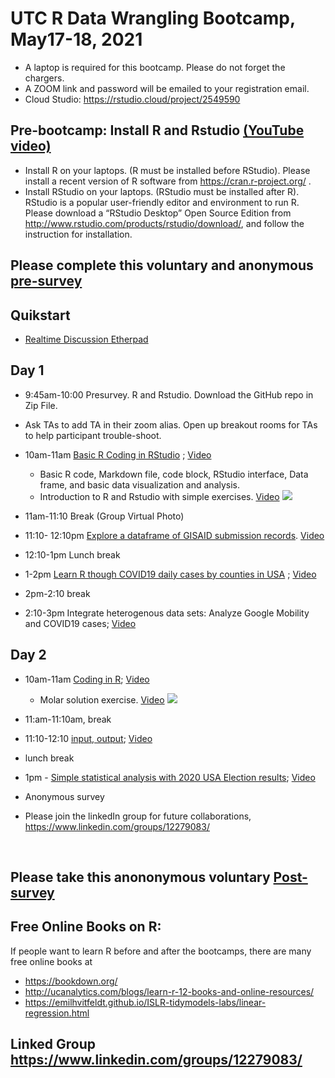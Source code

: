 # UTC R Data Wrangling Bootcamp, May17-18, 2021

* A laptop is required for this bootcamp. Please do not forget the chargers. 
* A ZOOM link and password will be emailed to your registration email. 
* Cloud Studio: https://rstudio.cloud/project/2549590 

## Pre-bootcamp: Install R and Rstudio [(YouTube video)](https://youtu.be/iGeHBlM6tSk)
* Install R on your laptops. (R must be installed before RStudio).
Please install a recent version of R software from https://cran.r-project.org/ .
* Install RStudio on your laptops. (RStudio must be installed after R).
RStudio is a popular user-friendly editor and environment to run R.
Please download a “RStudio Desktop” Open Source Edition from http://www.rstudio.com/products/rstudio/download/, and follow the instruction for installation.


## Please complete this voluntary and anonymous [pre-survey](https://forms.gle/J4JAzzxAXR3SnE7t7)

## Quikstart
* [Realtime Discussion Etherpad](https://etherpad.wikimedia.org/p/UTC-R-bootcamp2019)

## Day 1 
* 9:45am-10:00 	Presurvey. R and Rstudio. Download the GitHub repo in Zip File. 

* Ask TAs to add TA in their zoom alias. Open up breakout rooms for TAs to help participant trouble-shoot. 

* 10am-11am [Basic R Coding in RStudio](https://github.com/BDSpoke-UTC-Spelman-Tuskegee-WVU/R-coding-bootcamp/tree/master/0.Rstudio) ; [Video](https://youtu.be/Vaaxf7efpYQ)
   * Basic R code, Markdown file, code block, RStudio interface, Data frame, and basic data visualization and analysis. 
   * Introduction to R and Rstudio with simple exercises. [Video](http://www.youtube.com/watch?v=LJIxbmDAhYM)
[![](https://i9.ytimg.com/vi/LJIxbmDAhYM/mq2.jpg?sqp=CLeo8vUF&rs=AOn4CLCVRPNCUV98kFe2aog51hZWwe5Ubg)](http://www.youtube.com/watch?v=LJIxbmDAhYM "BBD_simpleR")

* 11am-11:10 	Break (Group Virtual Photo)

* 11:10- 12:10pm [Explore a dataframe of GISAID submission records](https://github.com/BDSpoke-UTC-Spelman-Tuskegee-WVU/R-coding-bootcamp/blob/master/1.startR-with-Covid19/learningR_through_GISAID.Rmd). [Video](https://youtu.be/jj-77-63fcc)

* 12:10-1pm 	Lunch break <br>


* 1-2pm [Learn R though COVID19 daily cases by counties in USA](https://github.com/BDSpoke-UTC-Spelman-Tuskegee-WVU/R-coding-bootcamp/blob/master/1.startR-with-Covid19/learningR_through_JHUCOVID19_data_analysis.Rmd) ; [Video](https://youtu.be/O4Ap3a1rnpY)

* 2pm-2:10 break

* 2:10-3pm Integrate heterogenous data sets: Analyze Google Mobility and COVID19 cases;  [Video](https://youtu.be/igZUzyYCgao)

## Day 2 	

* 10am-11am	[Coding in R](https://github.com/BDSpoke-UTC-Spelman-Tuskegee-WVU/R-coding-bootcamp/tree/master/2.coding); [Video](https://youtu.be/FNHJ5uDJH6M) 
   * Molar solution exercise. [Video](https://youtu.be/H0Zkc-RuY-0)
[![](https://i9.ytimg.com/vi/H0Zkc-RuY-0/mq1.jpg?sqp=CPCn8vUF&rs=AOn4CLDmqFrClihZ3d4JKvfx23kGJS91bQ)](https://youtu.be/H0Zkc-RuY-0 "Molar solution")

* 11:am-11:10am, break

* 11:10-12:10 [input, output](https://github.com/BDSpoke-UTC-Spelman-Tuskegee-WVU/R-coding-bootcamp/tree/master/3.input-output); [Video](https://youtu.be/8SieO7r0euY) 

* lunch break

* 1pm - [Simple statistical analysis with 2020 USA Election results](https://github.com/BDSpoke-UTC-Spelman-Tuskegee-WVU/R-coding-bootcamp/tree/master/4.simple_statistics_election20); [Video](https://youtu.be/2Z09HfD90XA)

* Anonymous survey
* Please join the linkedIn group for future collaborations, https://www.linkedin.com/groups/12279083/

<br>

## Please take this anononymous voluntary [Post-survey](https://forms.gle/TUWXX6yGXEYwibze9) <br>

## Free Online Books on R: 
If people want to learn R before and after the bootcamps, there are many free online books at 
* https://bookdown.org/
* http://ucanalytics.com/blogs/learn-r-12-books-and-online-resources/
* https://emilhvitfeldt.github.io/ISLR-tidymodels-labs/linear-regression.html

## Linked Group https://www.linkedin.com/groups/12279083/
